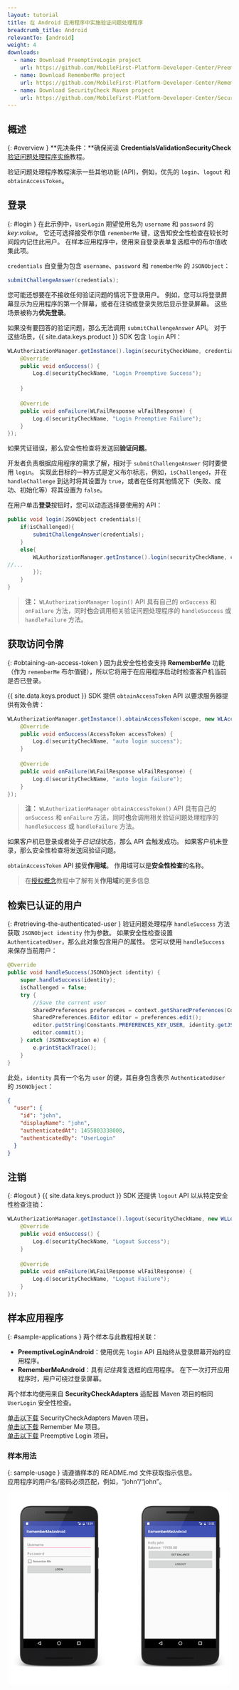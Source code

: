 ```yaml
---
layout: tutorial
title: 在 Android 应用程序中实施验证问题处理程序
breadcrumb_title: Android
relevantTo: [android]
weight: 4
downloads:
  - name: Download PreemptiveLogin project
    url: https://github.com/MobileFirst-Platform-Developer-Center/PreemptiveLoginAndroid/tree/release80
  - name: Download RememberMe project
    url: https://github.com/MobileFirst-Platform-Developer-Center/RememberMeAndroid/tree/release80
  - name: Download SecurityCheck Maven project
    url: https://github.com/MobileFirst-Platform-Developer-Center/SecurityCheckAdapters/tree/release80
---
```

<!-- NLS_CHARSET=UTF-8 -->
## 概述
{: #overview }
**先决条件：**确保阅读 **CredentialsValidationSecurityCheck** [验证问题处理程序实施](../../credentials-validation/android)教程。

验证问题处理程序教程演示一些其他功能 (API)，例如，优先的 `login`、`logout` 和 `obtainAccessToken`。

## 登录
{: #login }
在此示例中，`UserLogin` 期望使用名为 `username` 和 `password` 的 *key:value*。 它还可选择接受布尔值 `rememberMe` 键，这告知安全性检查在较长时间段内记住此用户。 在样本应用程序中，使用来自登录表单复选框中的布尔值收集此项。

`credentials` 自变量为包含 `username`、`password` 和 `rememberMe` 的 `JSONObject`：

```java
submitChallengeAnswer(credentials);
```

您可能还想要在不接收任何验证问题的情况下登录用户。 例如，您可以将登录屏幕显示为应用程序的第一个屏幕，或者在注销或登录失败后显示登录屏幕。 这些场景被称为**优先登录**。

如果没有要回答的验证问题，那么无法调用 `submitChallengeAnswer` API。 对于这些场景，{{ site.data.keys.product }} SDK 包含 `login` API：

```java
WLAuthorizationManager.getInstance().login(securityCheckName, credentials, new WLLoginResponseListener() {
    @Override
    public void onSuccess() {
        Log.d(securityCheckName, "Login Preemptive Success");

    }

    @Override
    public void onFailure(WLFailResponse wlFailResponse) {
        Log.d(securityCheckName, "Login Preemptive Failure");
    }
});
```

如果凭证错误，那么安全性检查将发送回**验证问题**。

开发者负责根据应用程序的需求了解，相对于 `submitChallengeAnswer` 何时要使用 `login`。 实现此目标的一种方式是定义布尔标志，例如，`isChallenged`，并在 `handleChallenge` 到达时将其设置为 `true`，或者在任何其他情况下（失败、成功、初始化等）将其设置为 `false`。

在用户单击**登录**按钮时，您可以动态选择要使用的 API：

```java
public void login(JSONObject credentials){
    if(isChallenged){
        submitChallengeAnswer(credentials);
    }
    else{
        WLAuthorizationManager.getInstance().login(securityCheckName, credentials, new WLLoginResponseListener() {
//...
        });
    }
}
```

> **注：**
>`WLAuthorizationManager` `login()` API 具有自己的 `onSuccess` 和 `onFailure` 方法，同时**也**会调用相关验证问题处理程序的 `handleSuccess` 或 `handleFailure` 方法。



## 获取访问令牌
{: #obtaining-an-access-token }
因为此安全性检查支持 **RememberMe** 功能（作为 `rememberMe` 布尔值键），所以它将用于在应用程序启动时检查客户机当前是否已登录。

{{ site.data.keys.product }} SDK 提供 `obtainAccessToken` API 以要求服务器提供有效令牌：

```java
WLAuthorizationManager.getInstance().obtainAccessToken(scope, new WLAccessTokenListener() {
    @Override
    public void onSuccess(AccessToken accessToken) {
        Log.d(securityCheckName, "auto login success");
    }

    @Override
    public void onFailure(WLFailResponse wlFailResponse) {
        Log.d(securityCheckName, "auto login failure");
    }
});
```

> **注：**
>`WLAuthorizationManager` `obtainAccessToken()` API 具有自己的 `onSuccess` 和 `onFailure` 方法，同时**也**会调用相关验证问题处理程序的 `handleSuccess` 或 `handleFailure` 方法。

如果客户机已登录或者处于*已记住*状态，那么 API 会触发成功。 如果客户机未登录，那么安全性检查将发送回验证问题。

`obtainAccessToken` API 接受**作用域**。 作用域可以是**安全性检查**的名称。

> 在[授权概念](../../)教程中了解有关**作用域**的更多信息

## 检索已认证的用户
{: #retrieving-the-authenticated-user }
验证问题处理程序 `handleSuccess` 方法获取 `JSONObject identity` 作为参数。
如果安全性检查设置 `AuthenticatedUser`，那么此对象包含用户的属性。 您可以使用 `handleSuccess` 来保存当前用户：

```java
@Override
public void handleSuccess(JSONObject identity) {
    super.handleSuccess(identity);
    isChallenged = false;
    try {
        //Save the current user
        SharedPreferences preferences = context.getSharedPreferences(Constants.PREFERENCES_FILE, Context.MODE_PRIVATE);
        SharedPreferences.Editor editor = preferences.edit();
        editor.putString(Constants.PREFERENCES_KEY_USER, identity.getJSONObject("user").toString());
        editor.commit();
    } catch (JSONException e) {
        e.printStackTrace();
    }
}
```

此处，`identity` 具有一个名为 `user` 的键，其自身包含表示 `AuthenticatedUser` 的 `JSONObject`：

```json
{
  "user": {
    "id": "john",
    "displayName": "john",
    "authenticatedAt": 1455803338008,
    "authenticatedBy": "UserLogin"
  }
}
```

## 注销
{: #logout }
{{ site.data.keys.product }} SDK 还提供 `logout` API 以从特定安全性检查注销：

```java
WLAuthorizationManager.getInstance().logout(securityCheckName, new WLLogoutResponseListener() {
    @Override
    public void onSuccess() {
        Log.d(securityCheckName, "Logout Success");
    }

    @Override
    public void onFailure(WLFailResponse wlFailResponse) {
        Log.d(securityCheckName, "Logout Failure");
    }
});
```

## 样本应用程序
{: #sample-applications }
两个样本与此教程相关联：

- **PreemptiveLoginAndroid**：使用优先 `login` API 且始终从登录屏幕开始的应用程序。
- **RememberMeAndroid**：具有*记住我*复选框的应用程序。 在下一次打开应用程序时，用户可绕过登录屏幕。

两个样本均使用来自 **SecurityCheckAdapters** 适配器 Maven 项目的相同 `UserLogin` 安全性检查。

[单击以下载](https://github.com/MobileFirst-Platform-Developer-Center/SecurityCheckAdapters/tree/release80) SecurityCheckAdapters Maven 项目。  
[单击以下载](https://github.com/MobileFirst-Platform-Developer-Center/RememberMeAndroid/tree/release80) Remember Me 项目。  
[单击以下载](https://github.com/MobileFirst-Platform-Developer-Center/PreemptiveLoginAndroid/tree/release80) Preemptive Login 项目。

### 样本用法
{: sample-usage }
请遵循样本的 README.md 文件获取指示信息。  
应用程序的用户名/密码必须匹配，例如，“john”/“john”。

![样本应用程序](sample-application.png)
